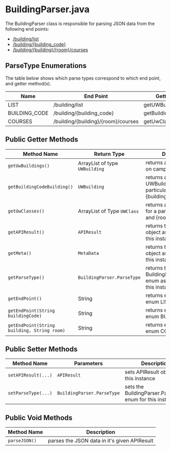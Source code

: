 # BuildingParser.java
The BuildingParser class is responsible for parsing JSON data from the following end points:
* [/building/list](https://github.com/uWaterloo/api-documentation/blob/master/v2/buildings/list.md)
* [/building/{building_code}](https://github.com/uWaterloo/api-documentation/blob/master/v2/buildings/building_acronym.md)
* [/building/{building}/{room}/courses](https://github.com/uWaterloo/api-documentation/blob/master/v2/buildings/building_acronym_room_number_courses.md)

## ParseType Enumerations
The table below shows which parse types correspond to which end point, and getter method(s).

|  Name  | End Point | Getter Methods |
| ------------- | ------------- | ------------- |
| LIST  | /building/list  | getUWBuildings()|
|BUILDING_CODE| /building/{building_code}|getBuildingCodeBuilding()|
|COURSES|/building/{building}/{room}/courses|getUwClasses()|

## Public Getter Methods

|  Method Name  | Return Type | Description |
| ------------- | ------------- | ------------- |
| `getUwBuildings()`  | ArrayList of type `UWBuilding`  | returns a list of builings on campus|
|`getBuildingCodeBuilding()`|`UWBuilding`|returns a single UWBuilding for a particular {building_code}|
|`getUwClasses()`|ArrayList of Type `UWClass`|returns a list of classes for a particular {building} and {room}|
|`getAPIResult()`|`APIResult`|returns the APIResult object associated with this instance|
|`getMeta()`|`MetaData`|returns the MetaData object associated with this instance|
|`getParseType()`|`BuildingParser.ParseType`|returns the BuildingParser.ParseType enum associated with this instance|
|`getEndPoint()`|String|returns end point for enum LIST|
|`getEndPoint(String buildingCode)`|String|returns end point for enum BUILDING_CODE|
|`getEndPoint(String building, String room)`|String|returns end point for enum COURSES|

## Public Setter Methods
|  Method Name  | Parameters | Description |
| ------------- | ------------- | ------------- |
| `setAPIResult(...)`  | `APIResult`  | sets APIResult object for this instance|
|`setParseType(...)`|`BuildingParser.ParseType`|sets the BuildingParser.ParseType enum for this instance|

## Public Void Methods
|  Method Name   | Description |
| ------------- | ------------- |
| `parseJSON()`  | parses the JSON data in it's given APIResult | 




